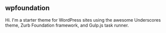 wpfoundation
-----------------

Hi. I'm a starter theme for WordPress sites using the awesome Underscores theme, Zurb Foundation framework, and Gulp.js task runner.
